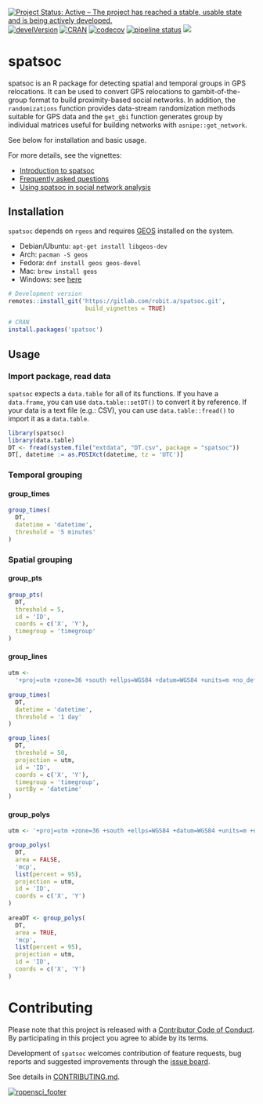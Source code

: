 
[![Project Status: Active – The project has reached a stable, usable
state and is being actively
developed.](http://www.repostatus.org/badges/latest/active.svg)](http://www.repostatus.org/#active)
[![develVersion](https://img.shields.io/badge/devel%20version-0.1.4-blue.svg?style=flat)](https://github.com/robitalec/spatsoc)
[![CRAN](https://www.r-pkg.org/badges/version/spatsoc)](https://cran.r-project.org/package=spatsoc)
[![codecov](https://codecov.io/gl/robit.a/spatsoc/branch/master/graph/badge.svg)](https://codecov.io/gl/robit.a/spatsoc)
[![pipeline
status](https://gitlab.com/robit.a/spatsoc/badges/master/pipeline.svg)](https://gitlab.com/robit.a/spatsoc/commits/master)
[![](https://badges.ropensci.org/237_status.svg)](https://github.com/ropensci/onboarding/issues/237)

# spatsoc

spatsoc is an R package for detecting spatial and temporal groups in GPS
relocations. It can be used to convert GPS relocations to
gambit-of-the-group format to build proximity-based social networks. In
addition, the `randomizations` function provides data-stream
randomization methods suitable for GPS data and the `get_gbi` function
generates group by individual matrices useful for building networks with
`asnipe::get_network`.

See below for installation and basic usage.

For more details, see the vignettes:

  - [Introduction to
    spatsoc](https://spatsoc.gitlab.io/articles/intro-spatsoc.html)
  - [Frequently asked
    questions](https://spatsoc.gitlab.io/articles/faq.html)
  - [Using spatsoc in social network
    analysis](http://spatsoc.gitlab.io/articles/using-in-sna.html)

## Installation

`spatsoc` depends on `rgeos` and requires
[GEOS](https://trac.osgeo.org/geos/) installed on the system.

  - Debian/Ubuntu: `apt-get install libgeos-dev`
  - Arch: `pacman -S geos`
  - Fedora: `dnf install geos geos-devel`
  - Mac: `brew install geos`
  - Windows: see [here](https://trac.osgeo.org/osgeo4w/)

<!-- end list -->

``` r
# Development version
remotes::install_git('https://gitlab.com/robit.a/spatsoc.git',
                      build_vignettes = TRUE)

# CRAN
install.packages('spatsoc')
```

## Usage

### Import package, read data

`spatsoc` expects a `data.table` for all of its functions. If you have a
`data.frame`, you can use `data.table::setDT()` to convert it by
reference. If your data is a text file (e.g.: CSV), you can use
`data.table::fread()` to import it as a `data.table`.

``` r
library(spatsoc)
library(data.table)
DT <- fread(system.file("extdata", "DT.csv", package = "spatsoc"))
DT[, datetime := as.POSIXct(datetime, tz = 'UTC')]
```

### Temporal grouping

#### group\_times

``` r
group_times(
  DT, 
  datetime = 'datetime', 
  threshold = '5 minutes'
)
```

### Spatial grouping

#### group\_pts

``` r
group_pts(
  DT,
  threshold = 5,
  id = 'ID',
  coords = c('X', 'Y'),
  timegroup = 'timegroup'
)
```

#### group\_lines

``` r
utm <-
  '+proj=utm +zone=36 +south +ellps=WGS84 +datum=WGS84 +units=m +no_defs'
  
group_times(
  DT, 
  datetime = 'datetime', 
  threshold = '1 day'
)

group_lines(
  DT,
  threshold = 50,
  projection = utm,
  id = 'ID',
  coords = c('X', 'Y'),
  timegroup = 'timegroup',
  sortBy = 'datetime'
)
```

#### group\_polys

``` r
utm <- '+proj=utm +zone=36 +south +ellps=WGS84 +datum=WGS84 +units=m +no_defs'

group_polys(
  DT,
  area = FALSE,
  'mcp',
  list(percent = 95),
  projection = utm,
  id = 'ID',
  coords = c('X', 'Y')
)
  
areaDT <- group_polys(
  DT,
  area = TRUE,
  'mcp',
  list(percent = 95),
  projection = utm,
  id = 'ID',
  coords = c('X', 'Y')
)
```

# Contributing

Please note that this project is released with a [Contributor Code of
Conduct](CODE_OF_CONDUCT.md). By participating in this project you agree
to abide by its terms.

Development of `spatsoc` welcomes contribution of feature requests, bug
reports and suggested improvements through the [issue
board](https://gitlab.com/robit.a/spatsoc/issues).

See details in
[CONTRIBUTING.md](CONTRIBUTING.md).

[![ropensci\_footer](https://ropensci.org/public_images/ropensci_footer.png)](https://ropensci.org)
